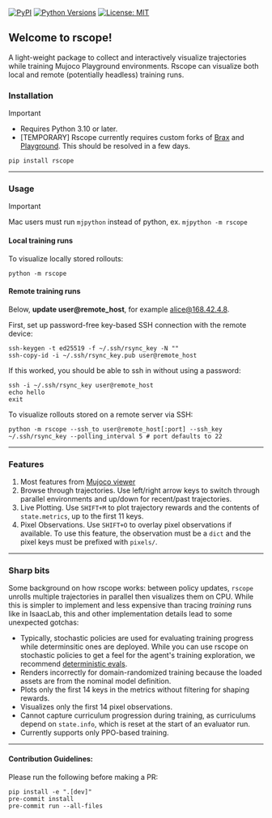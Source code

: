 [![PyPI](https://img.shields.io/pypi/v/rscope.svg)](https://pypi.org/project/rscope/) [![Python Versions](https://img.shields.io/pypi/pyversions/rscope.svg)](https://pypi.org/project/rscope/) [![License: MIT](https://img.shields.io/pypi/l/rscope.svg)](https://opensource.org/licenses/MIT)

## Welcome to rscope!

A light-weight package to collect and interactively visualize trajectories while training Mujoco Playground environments. Rscope can visualize both local and remote (potentially headless) training runs.

### Installation
> [!IMPORTANT]
> - Requires Python 3.10 or later.
> - [TEMPORARY] Rscope currently requires custom forks of [Brax](https://github.com/Andrew-Luo1/brax/tree/rscope) and [Playground](https://github.com/Andrew-Luo1/mujoco_playground_new/tree/rscope). This should be resolved in a few days.

`pip install rscope`

---

### Usage
> [!IMPORTANT]
> Mac users must run `mjpython` instead of python, ex. `mjpython -m rscope`

#### Local training runs
To visualize locally stored rollouts:

`python -m rscope`

#### Remote training runs
Below, **update user@remote_host**, for example alice@168.42.4.8.

First, set up password-free key-based SSH connection with the remote device:
```
ssh-keygen -t ed25519 -f ~/.ssh/rsync_key -N ""
ssh-copy-id -i ~/.ssh/rsync_key.pub user@remote_host
```
If this worked, you should be able to ssh in without using a password:
```
ssh -i ~/.ssh/rsync_key user@remote_host
echo hello
exit
```

To visualize rollouts stored on a remote server via SSH:

`python -m rscope --ssh_to user@remote_host[:port] --ssh_key ~/.ssh/rsync_key --polling_interval 5 # port defaults to 22`

---

### Features

1. Most features from [Mujoco viewer](https://mujoco.readthedocs.io/en/stable/programming/samples.html#sasimulate)
2. Browse through trajectories. Use left/right arrow keys to switch through parallel environments and up/down for recent/past trajectories.
3. Live Plotting. Use `SHIFT+M` to plot trajectory rewards and the contents of `state.metrics`, up to the first 11 keys.
4. Pixel Observations. Use `SHIFT+O` to overlay pixel observations if available. To use this feature, the observation must be a `dict` and the pixel keys must be prefixed with `pixels/`.

---
### Sharp bits

Some background on how rscope works: between policy updates, `rscope` unrolls multiple trajectories in parallel then visualizes them on CPU. While this is simpler to implement and less expensive than tracing *training* runs like in IsaacLab, this and other implementation details lead to some unexpected gotchas:
- Typically, stochastic policies are used for evaluating training progress while determinsitic ones are deployed. While you can use rscope on stochastic policies to get a feel for the agent's training exploration, we recommend [deterministic evals](https://github.com/google/brax/blob/main/brax/training/agents/ppo/train.py#L232).
- Renders incorrectly for domain-randomized training because the loaded assets are from the nominal model definition.
- Plots only the first 14 keys in the metrics without filtering for shaping rewards.
- Visualizes only the first 14 pixel observations.
- Cannot capture curriculum progression during training, as curriculums depend on `state.info`, which is reset at the start of an evaluator run.
- Currently supports only PPO-based training.

---
#### Contribution Guidelines:

Please run the following before making a PR:
```
pip install -e ".[dev]"
pre-commit install
pre-commit run --all-files
```
